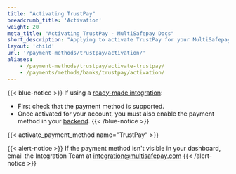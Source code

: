 ```yaml
---
title: "Activating TrustPay"
breadcrumb_title: 'Activation'
weight: 20
meta_title: "Activating TrustPay - MultiSafepay Docs"
short_description: "Applying to activate TrustPay for your MultiSafepay account"
layout: 'child'
url: '/payment-methods/trustpay/activation/'
aliases: 
    - /payment-methods/trustpay/activate-trustpay/
    - /payments/methods/banks/trustpay/activation/
---
```


{{< blue-notice >}} If using a [ready-made integration](/integrations/ready-made/): 

- First check that the payment method is supported. 
- Once activated for your account, you must also enable the payment method in your [backend](/glossaries/multisafepay-glossary/#backend).  {{< /blue-notice >}} 

{{< activate_payment_method name="TrustPay" >}}

{{< alert-notice >}} If the payment method isn't visible in your dashboard, email the Integration Team at <integration@multisafepay.com> {{< /alert-notice >}}
